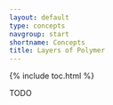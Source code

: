 ```yaml
---
layout: default
type: concepts
navgroup: start
shortname: Concepts
title: Layers of Polymer
---
```


{% include toc.html %}

TODO
